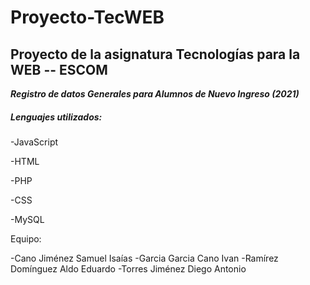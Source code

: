 # Proyecto-TecWEB
## Proyecto de la asignatura Tecnologías para la WEB -- ESCOM

***Registro de datos Generales para Alumnos de Nuevo Ingreso (2021)***



##### Lenguajes utilizados:

-JavaScript

-HTML

-PHP

-CSS

-MySQL


Equipo:

-Cano Jiménez Samuel Isaías
-Garcia Garcia Cano Ivan
-Ramírez Domínguez Aldo Eduardo
-Torres Jiménez Diego Antonio

